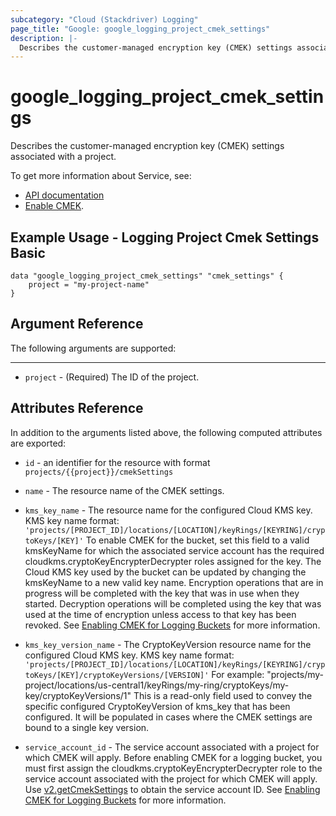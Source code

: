 ```yaml
---
subcategory: "Cloud (Stackdriver) Logging"
page_title: "Google: google_logging_project_cmek_settings"
description: |-
  Describes the customer-managed encryption key (CMEK) settings associated with a project.
---
```


# google\_logging\_project\_cmek\_settings

Describes the customer-managed encryption key (CMEK) settings associated with a project.

To get more information about Service, see:

* [API documentation](https://cloud.google.com/logging/docs/reference/v2/rest/v2/projects/getCmekSettings)
* [Enable CMEK](https://cloud.google.com/logging/docs/routing/managed-encryption-storage#enable).

## Example Usage - Logging Project Cmek Settings Basic


```hcl
data "google_logging_project_cmek_settings" "cmek_settings" {
	project = "my-project-name"
}
```

## Argument Reference

The following arguments are supported:



- - -

* `project` - (Required) The ID of the project.


## Attributes Reference

In addition to the arguments listed above, the following computed attributes are exported:

* `id` - an identifier for the resource with format `projects/{{project}}/cmekSettings`

* `name` - The resource name of the CMEK settings.

* `kms_key_name` - The resource name for the configured Cloud KMS key.
KMS key name format:
`'projects/[PROJECT_ID]/locations/[LOCATION]/keyRings/[KEYRING]/cryptoKeys/[KEY]'`
To enable CMEK for the bucket, set this field to a valid kmsKeyName for which the associated service account has the required cloudkms.cryptoKeyEncrypterDecrypter roles assigned for the key.
The Cloud KMS key used by the bucket can be updated by changing the kmsKeyName to a new valid key name. Encryption operations that are in progress will be completed with the key that was in use when they started. Decryption operations will be completed using the key that was used at the time of encryption unless access to that key has been revoked.
See [Enabling CMEK for Logging Buckets](https://cloud.google.com/logging/docs/routing/managed-encryption-storage) for more information.

* `kms_key_version_name` - The CryptoKeyVersion resource name for the configured Cloud KMS key.
KMS key name format:
`'projects/[PROJECT_ID]/locations/[LOCATION]/keyRings/[KEYRING]/cryptoKeys/[KEY]/cryptoKeyVersions/[VERSION]'`
For example:
"projects/my-project/locations/us-central1/keyRings/my-ring/cryptoKeys/my-key/cryptoKeyVersions/1"
This is a read-only field used to convey the specific configured CryptoKeyVersion of kms_key that has been configured. It will be populated in cases where the CMEK settings are bound to a single key version.

* `service_account_id` - The service account associated with a project for which CMEK will apply.
Before enabling CMEK for a logging bucket, you must first assign the cloudkms.cryptoKeyEncrypterDecrypter role to the service account associated with the project for which CMEK will apply. Use [v2.getCmekSettings](https://cloud.google.com/logging/docs/reference/v2/rest/v2/TopLevel/getCmekSettings#google.logging.v2.ConfigServiceV2.GetCmekSettings) to obtain the service account ID.
See [Enabling CMEK for Logging Buckets](https://cloud.google.com/logging/docs/routing/managed-encryption-storage) for more information.